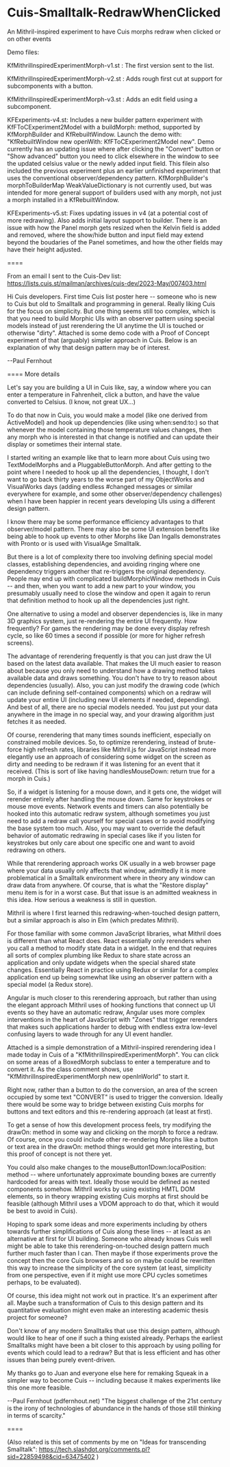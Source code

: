 # Cuis-Smalltalk-RedrawWhenClicked
An Mithril-inspired experiment to have Cuis morphs redraw when clicked or on other events

Demo files:

KfMithrilInspiredExperimentMorph-v1.st : The first version sent to the list.

KfMithrilInspiredExperimentMorph-v2.st : Adds rough first cut at support for subcomponents with a button.

KfMithrilInspiredExperimentMorph-v3.st : Adds an edit field using a subcomponent.

KFExperiments-v4.st: Includes a new builder pattern experiment with KfFToCExperiment2Model with a buildMorph: method, supported by KfMorphBuilder and KfRebuiltWindow. Launch the demo with: "KfRebuiltWindow new openWith: KfFToCExperiment2Model new". Demo currently has an updating issue where after clicking the "Convert" button or "Show advanced" button you need to click elsewhere in the window to see the updated celsius value or the newly added input field. This filein also included the previous experiment plus an earlier unfinished experiment that uses the conventional observer/dependency pattern. KfMorphBuilder's morphToBuilderMap WeakValueDictionary is not currently used, but was intended for more general support of builders used with any morph, not just a morph installed in a KfRebuiltWindow.

KFExperiments-v5.st: Fixes updating issues in v4 (at a potential cost of more redrawing). Also adds initial layout support to builder. There is an issue with how the Panel morph gets resized when the Kelvin field is added and removed, where the show/hide  button and input field may extend beyond the boudaries of the Panel sometimes, and how the other fields may have their height adjusted. 

====

From an email I sent to the Cuis-Dev list:
https://lists.cuis.st/mailman/archives/cuis-dev/2023-May/007403.html

Hi Cuis developers. First time Cuis list poster here -- someone who is new to Cuis but old to Smalltalk and programming in general. Really liking Cuis for the focus on simplicity. But one thing seems still too complex, which is that you need to build Morphic UIs with an observer pattern using special models instead of just rerendering the UI anytime the UI is touched or otherwise "dirty". Attached is some demo code with a Proof of Concept experiment of that (arguably) simpler approach in Cuis. Below is an explanation of why that design pattern may be of interest.

--Paul Fernhout

==== More details

Let's say you are building a UI in Cuis like, say, a window where you can enter a temperature in Fahrenheit, click a button, and have the value converted to Celsius. (I know, not great UX...)

To do that now in Cuis, you would make a model (like one derived from ActiveModel) and hook up dependencies (like using when:send:to:) so that whenever the model containing those temperature values changes, then any morph who is interested in that change is notified and can update their display or sometimes their internal state.

I started writing an example like that to learn more about Cuis using two TextModelMorphs and a PluggableButtonMorph. And after getting to the point where I needed to hook up all the dependencies, I thought, I don't want to go back thirty years to the worse part of my ObjectWorks and VisualWorks days (adding endless #changed messages or similar everywhere for example, and some other observer/dependency challenges) when I have been happier in recent years developing UIs using a different design pattern.

I know there may be some performance efficiency advantages to that observer/model pattern. There may also be some UI extension benefits like being able to hook up events to other Morphs like Dan Ingalls demonstrates with Pronto or is used with VisualAge Smalltalk.

But there is a lot of complexity there too involving defining special model classes, establishing dependencies, and avoiding ringing where one dependency triggers another that re-triggers the original dependency. People may end up with complicated buildMorphicWindow methods in Cuis -- and then, when you want to add a new part to your window, you presumably usually need to close the window and open it again to rerun that definition method to hook up all the dependencies just right.

One alternative to using a model and observer dependencies is, like in many 3D graphics system, just re-rendering the entire UI frequently. How frequently? For games the rendering may be done every display refresh cycle, so like 60 times a second if possible (or more for higher refresh screens).

The advantage of rerendering frequently is that you can just draw the UI based on the latest data available. That makes the UI much easier to reason about because you only need to understand how a drawing method takes available data and draws something. You don't have to try to reason about dependencies (usually). Also, you can just modify the drawing code (which can include defining self-contained components) which on a redraw will update your entire UI (including new UI elements if needed, depending). And best of all, there are no special models needed. You just put your data anywhere in the image in no special way, and your drawing algorithm just fetches it as needed.

Of course, rerendering that many times sounds inefficient, especially on constrained mobile devices. So, to optimize rerendering, instead of brute-force high refresh rates, libraries like Mithril.js for JavaScript instead more elegantly use an approach of considering some widget on the screen as dirty and needing to be redrawn if it was listening for an event that it received. (This is sort of like having handlesMouseDown: return true for a morph in Cuis.)

So, if a widget is listening for a mouse down, and it gets one, the widget will rerender entirely after handling the mouse down. Same for keystrokes or mouse move events. Network events and timers can also potentially be hooked into this automatic redraw system, although sometimes you just need to add a redraw call yourself for special cases or to avoid modifying the base system too much. Also, you may want to override the default behavior of automatic redrawing in special cases like if you listen for keystrokes but only care about one specific one and want to avoid redrawing on others.

While that rerendering approach works OK usually in a web browser page where your data usually only affects that window, admittedly it is more problematical in a Smalltalk environment where in theory any window can draw data from anywhere. Of course, that is what the "Restore display" menu item is for in a worst case. But that issue is an admitted weakness in this idea. How serious a weakness is still in question.

Mithril is where I first learned this redrawing-when-touched design pattern, but a similar approach is also in Elm (which predates Mithril).

For those familiar with some common JavaScript libraries, what Mithril does is different than what React does. React essentially only rerenders when you call a method to modify state data in a widget. In the end that requires all sorts of complex plumbing like Redux to share state across an application and only update widgets when the special shared state changes. Essentially React in practice using Redux or similar for a complex application end up being somewhat like using an observer pattern with a special model (a Redux store).

Angular is much closer to this rerendering approach, but rather than using the elegant approach Mithril uses of hooking functions that connect up UI events so they have an automatic redraw, Angular uses more complex interventions in the heart of JavaScript with "Zones" that trigger rerenders that makes such applications harder to debug with endless extra low-level confusing layers to wade through for any UI event handler.

Attached is a simple demonstration of a Mithril-inspired rerendering idea I made today in Cuis of a "KfMithrilInspiredExperimentMorph". You can click on some areas of a BoxedMorph subclass to enter a temperature and to convert it. As the class comment shows, use "KfMithrilInspiredExperimentMorph new openInWorld" to start it.

Right now, rather than a button to do the conversion, an area of the screen occupied by some text "CONVERT" is used to trigger the conversion. Ideally there would be some way to bridge between existing Cuis morphs for buttons and text editors and this re-rendering approach (at least at first).

To get a sense of how this development process feels, try modifying the drawOn: method in some way and clicking on the morph to force a redraw. Of course, once you could include other re-rendering Morphs like a button or text area in the drawOn: method things would get more interesting, but this proof of concept is not there yet.

You could also make changes to the mouseButton1Down:localPosition: method -- where unfortunately approximate bounding boxes are currently hardcoded for areas with text. Ideally those would be defined as nested components somehow. Mithril works by using existing HMTL DOM elements, so in theory wrapping existing Cuis morphs at first should be feasible (although Mithril uses a VDOM approach to do that, which it would be best to avoid in Cuis).

Hoping to spark some ideas and more experiments including by others towards further simplifications of Cuis along these lines -- at least as an alternative at first for UI building. Someone who already knows Cuis well might be able to take this rerendering-on-touched design pattern much further much faster than I can. Then maybe if those experiments prove the concept then the core Cuis browsers and so on maybe could be rewritten this way to increase the simplicity of the core system (at least, simplicity from one perspective, even if it might use more CPU cycles sometimes perhaps, to be evaluated).

Of course, this idea might not work out in practice. It's an experiment after all. Maybe such a transformation of Cuis to this design pattern and its quantitative evaluation might even make an interesting academic thesis project for someone?

Don't know of any modern Smalltalks that use this design pattern, although would like to hear of one if such a thing existed already. Perhaps the earliest Smalltalks might have been a bit closer to this approach by using polling for events which could lead to a redraw? But that is less efficient and has other issues than being purely event-driven.

My thanks go to Juan and everyone else here for remaking Squeak in a simpler way to become Cuis -- including because it makes experiments like this one more feasible.

--Paul Fernhout (pdfernhout.net)
"The biggest challenge of the 21st century is the irony of technologies of abundance in the hands of those still thinking in terms of scarcity."

====

(Also related is this set of comments by me on "Ideas for transcending Smalltalk": https://tech.slashdot.org/comments.pl?sid=22859498&cid=63475402 )
